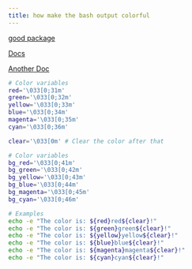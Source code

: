 ```yaml
---
title: how make the bash output colorful
---
```


[good package](https://gogh-co.github.io/Gogh/)

[Docs](https://stackabuse.com/how-to-change-the-output-color-of-echo-in-linux/)

[Another Doc](https://ioflood.com/blog/bash-color/)

```bash
# Color variables
red='\033[0;31m'
green='\033[0;32m'
yellow='\033[0;33m'
blue='\033[0;34m'
magenta='\033[0;35m'
cyan='\033[0;36m'

clear='\033[0m' # Clear the color after that

# Color variables
bg_red='\033[0;41m'
bg_green='\033[0;42m'
bg_yellow='\033[0;43m'
bg_blue='\033[0;44m'
bg_magenta='\033[0;45m'
bg_cyan='\033[0;46m'

# Examples
echo -e "The color is: ${red}red${clear}!"
echo -e "The color is: ${green}green${clear}!"
echo -e "The color is: ${yellow}yellow${clear}!"
echo -e "The color is: ${blue}blue${clear}!"
echo -e "The color is: ${magenta}magenta${clear}!"
echo -e "The color is: ${cyan}cyan${clear}!"
```

